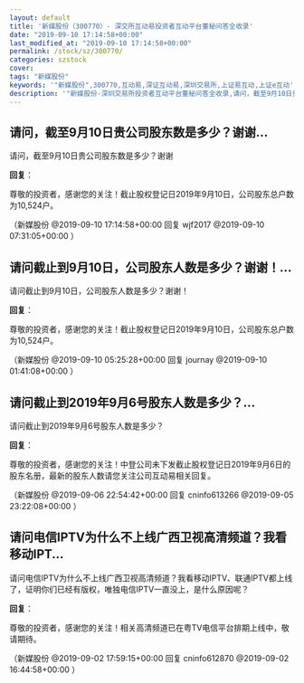 ```yaml
---
layout: default
title: '新媒股份（300770）- 深交所互动易投资者互动平台董秘问答全收录'
date: "2019-09-10 17:14:58+00:00"
last_modified_at: "2019-09-10 17:14:58+00:00"
permalink: /stock/sz/300770/
categories: szstock
cover: 
tags: "新媒股份"
keywords: '"新媒股份",300770,互动易,深证互动易,深圳交易所,上证易互动,上证e互动'
description: '"新媒股份-深圳交易所投资者互动平台董秘问答全收录,请问，截至9月10日贵公司股东数是多少？谢谢"'
---
```


## 请问，截至9月10日贵公司股东数是多少？谢谢...

请问，截至9月10日贵公司股东数是多少？谢谢

**回复**：

尊敬的投资者，感谢您的关注！截止股权登记日2019年9月10日，公司股东总户数为10,524户。 

（新媒股份  @2019-09-10 17:14:58+00:00 回复 wjf2017  @2019-09-10 07:31:05+00:00 ）

## 请问截止到9月10日，公司股东人数是多少？谢谢！...

请问截止到9月10日，公司股东人数是多少？谢谢！

**回复**：

尊敬的投资者，感谢您的关注！截止股权登记日2019年9月10日，公司股东总户数为10,524户。 

（新媒股份  @2019-09-10 05:25:28+00:00 回复 journay  @2019-09-10 01:41:08+00:00 ）

## 请问截止到2019年9月6号股东人数是多少？...

请问截止到2019年9月6号股东人数是多少？

**回复**：

尊敬的投资者，感谢您的关注！中登公司未下发截止股权登记日2019年9月6日的股东名册，最新的股东人数请您关注公司互动易相关回复。 

（新媒股份  @2019-09-06 22:54:42+00:00 回复 cninfo613266  @2019-09-05 23:22:08+00:00 ）

## 请问电信IPTV为什么不上线广西卫视高清频道？我看移动IPT...

请问电信IPTV为什么不上线广西卫视高清频道？我看移动IPTV、联通IPTV都上线了，证明你们已经有版权，唯独电信IPTV一直没上，是什么原因呢？

**回复**：

尊敬的投资者，感谢您的关注！相关高清频道已在粤TV电信平台排期上线中，敬请期待。 

（新媒股份  @2019-09-02 17:59:15+00:00 回复 cninfo612870  @2019-09-02 16:44:58+00:00 ）


